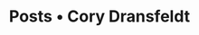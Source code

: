 ---
layout: feed
title: Posts • Cory Dransfeldt
icon: rss
heading: Feed preview • all posts
description: A feed of the posts from my site.
permalink: /assets/feeds/feed.xsl
---
